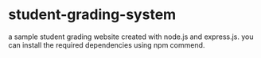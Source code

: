 # student-grading-system
a sample student grading website created with node.js and express.js.
you can install the required dependencies using npm commend.




























































